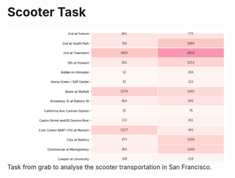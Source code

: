 # Scooter Task

![Screenshot](screenshot.png)
Task from grab to analyse the scooter transportation in San Francisco. 
